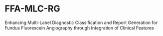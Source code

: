 # FFA-MLC-RG
Enhancing Multi-Label Diagnostic Classification and Report Generation for Fundus Fluorescein Angiography through Integration of Clinical Features
